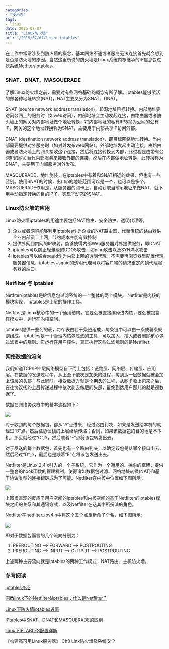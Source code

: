 ```yaml
---
categories:
- "技术志"
tags:
- linux
date: 2015-07-07
title: "Linux防火墙"
url: "/2015/07/07/linux-iptables"
---
```


在工作中常常涉及到防火墙的概念，基本网络不通或者服务无法连接首先就会想到是否是防火墙的原因。当然这里所说的防火墙是Linux系统内核继承的IP信息包过滤系统Netfiter/iptables。
<!--more-->
### SNAT、DNAT、MASQUERADE
了解Linux防火墙之前，需要对有些网络基础的概念有所了解。iptables能够灵活的做各种地址转换(NAT)，NAT主要又分为SNAT、DNAT。

SNAT (source network address translation)，即源地址目标转换。内部地址要访问公网上的服务时（如web访问），内部地址会主动发起连接，由路由器或者防火墙上的网关对内部地址做个地址转换，将内部地址的私有IP转换为公网的公有IP，网关的这个地址转换称为SNAT，主要用于内部共享IP访问外部。

DNAT (destination network address translation），即目标网络地址转换。当内部需要提供对外服务时（如对外发布web网站），外部地址发起主动连接，由路由器或者防火墙上的网关接收这个连接，然后将连接转换到内部，此过程是由带有公网IP的网关替代内部服务来接收外部的连接，然后在内部做地址转换，此转换称为DNAT，主要用于内部服务对外发布。

MASQUERADE，地址伪装，在iptables中有着和SNAT相近的效果，但也有一些区别。使用SNAT的时候，出口ip的地址范围可以是一个，也可以是多个。MASQUERADE作用是，从服务器的网卡上，自动获取当前ip地址来做NAT，就不用手动指定转换的目的IP了，实现了动态的SNAT。

### Linux防火墙的应用
Linux防火墙iptables的用途主要包括NAT路由、安全防护、透明代理等。

1. 企业或者网吧能够利用iptables作为企业的NAT路由器，代替传统的路由器供企业内部员工上网，节约成本并能有效控制
2. 提供外网到内网的IP映射，能够使得内部Web服务器对外提供服务，即DNAT
3. iptables可以防止轻量级的DDOS攻击，如ping攻击以及SYN洪水攻击
4. iptables可以结合squid作为内部上网的透明代理，不需要再浏览器里配置代理服务器信息，iptables+squid的透明代理可以将客户端的请求重定向到代理服务器的端口。

### Netfilter 与 iptables
Netfiter/iptables是IP信息包过滤系统的一个整体的两个模块。 Netfiter是内核的模块实现， iptables是上层的操作工具。

Netfiter是Linux核心中的一个通用结构，它要么被直接编译进内核，要么被包含在模块中，运行在内核空间。

iptables提供一些列的表，每个表由若干条链组成，每条链中可以由一条或薯条规则组成。 iptables是一个管理内核包过滤的工具，可以加入、插入或者删除核心包过滤表中的规则。它运行在用户控件，真正执行这些过滤规则的是Netfilter。

### 网络数据的流向
我们知道TCP/IP四层网络模型自下而上包括：链路层、网络层、传输层、应用层。在数据的发送过程中，从上至下依次是**加头**的过程，每到达一层数据就被会加上该层的头部；与此同时，接受数据方就是个**剥头**的过程，从网卡收上包来之后，在往协议栈的上层传递过程中依次剥去每层的头部，最终到达用户那儿的就是裸数据了。

数据在网络协议栈中的基本流程如下：

![](../../../../pic/2015/2015-07-07-linux-iptables-1.png)

对于收到的每个数据包，都从“A”点进来，经过路由判决，如果是发送给本机的就经过“B”点，然后往协议栈的上层继续传递；否则，如果该数据包的目的地是不本机，那么就经过“C”点，然后顺着“E”点将该包转发出去。

对于发送的每个数据包，首先也有一个路由判决，以确定该包是从哪个接口出去，然后经过“D”点，最后也是顺着“E”点将该包发送出去。

Netfilter是Linux 2.4.x引入的一个子系统，它作为一个通用的、抽象的框架，提供一整套的hook函数的管理机制，使得诸如数据包过滤、网络地址转换(NAT)和基于协议类型的连接跟踪成为了可能。Netfilter在内核中位置如下图所示：

![](../../../../pic/2015/2015-07-07-linux-iptables-2.png)

上图很直观的反应了用户空间的iptables和内核空间的基于Netfilter的iptables模块之间的关系和其通讯方式，以及Netfilter在这其中所扮演的角色。

Netfilter在netfilter_ipv4.h中将这个五个点重新命了个名，如下图所示:

![](../../../../pic/2015/2015-07-07-linux-iptables-3.png)

即对于数据包而言的几个流向分别为：

1. PREROUTING --> FORWARD --> POSTROUTING
2. PREROUTING --> INPUT --> OUTPUT --> POSTROUTING

上述两种主要流向就是iptables的两种工作模式：NAT路由、主机防火墙。

### 参考阅读
[iptables介绍](http://blog.csdn.net/sdytlm/article/details/6544913/)

[洞悉linux下的Netfilter&iptables：什么是Netfilter？ ](http://blog.chinaunix.net/uid-23069658-id-3160506.html)

[Linux下防火墙iptables设置](http://my.oschina.net/hevakelcj/blog/313212)

[IPtables中SNAT、DNAT和MASQUERADE的区别](http://blog.chinaunix.net/uid-21516619-id-1824942.html)

[linux下IPTABLES配置详解](http://www.cnblogs.com/JemBai/archive/2009/03/19/1416364.html)

《构建高可用Linux服务器》 Ch8 Linx防火墙及系统安全




